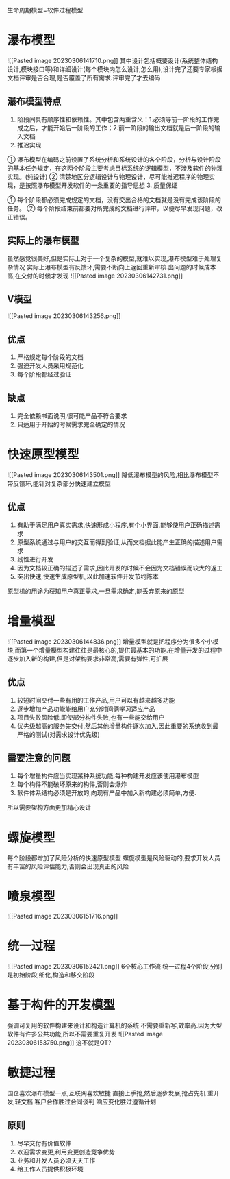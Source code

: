 生命周期模型=软件过程模型
# 瀑布模型
![[Pasted image 20230306141710.png]]
其中设计包括概要设计(系统整体结构设计,模块接口等)和详细设计(每个模块内怎么设计,怎么用),设计完了还要专家根据文档评审是否合理,是否覆盖了所有需求.评审完了才去编码
## 瀑布模型特点
1. 阶段间具有顺序性和依赖性。其中包含两重含义：1.必须等前一阶段的工作完成之后，才能开始后一阶段的工作；2.前一阶段的输出文档就是后一阶段的输入文档
2.  推迟实现

① 瀑布模型在编码之前设置了系统分析和系统设计的各个阶段，分析与设计阶段的基本任务规定，在这两个阶段主要考虑目标系统的逻辑模型，不涉及软件的物理实现。(纯设计)
② 清楚地区分逻辑设计与物理设计，尽可能推迟程序的物理实现，是按照瀑布模型开发软件的一条重要的指导思想
3. 质量保证

① 每个阶段都必须完成规定的文档，没有交出合格的文档就是没有完成该阶段的任务。
② 每个阶段结束前都要对所完成的文档进行评审，以便尽早发现问题，改正错误。
## 实际上的瀑布模型
虽然感觉很美好,但是实际上对于一个复杂的模型,就难以实现,瀑布模型难于处理复杂情况
实际上瀑布模型有反馈环,需要不断向上返回重新审核.出问题的时候成本高,在交付的时候才发现
![[Pasted image 20230306142731.png]]
## V模型
![[Pasted image 20230306143256.png]]
## 优点
1. 严格规定每个阶段的文档
2. 强迫开发人员采用规范化
3. 每个阶段都经过验证

## 缺点
1. 完全依赖书面说明,很可能产品不符合要求
2. 只适用于开始的时候需求完全确定的情况
# 快速原型模型
![[Pasted image 20230306143501.png]]
降低瀑布模型的风险,相比瀑布模型不带反馈环,能针对复杂部分快速建立模型
## 优点
1. 有助于满足用户真实需求,快速形成小程序,有个小界面,能够使用户正确描述需求
2. 原型系统通过与用户的交互而得到验证,从而文档据此能产生正确的描述用户需求
3. 线性进行开发
4. 因为文档较正确的描述了需求,因此开发的时候不会因为文档错误而较大的返工
5. 突出快速,快速生成原型机,以此加速软件开发节约陈本

原型机的用途为获知用户真正需求,一旦需求确定,能丢弃原来的原型
# 增量模型
![[Pasted image 20230306144836.png]]
增量模型就是把程序分为很多个小模块,而第一个增量模型构建往往是最核心的,提供最基本的功能.在增量开发的过程中逐步加入新的构建,但是对架构要求非常高,需要有弹性,可扩展
## 优点
1. 较短时间交付一些有用的工作产品,用户可以有越来越多功能
2. 逐步增加产品功能能给用户充分时间俩学习适应产品
3. 项目失败风险低,即使部分构件失败,也有一些能交给用户
4. 优先级越高的服务先交付,然后其他增量构件逐次加入,因此重要的系统收到最严格的测试(对需求设计优先级)

## 需要注意的问题
1. 每个增量构件应当实现某种系统功能,每种构建开发应该使用瀑布模型
2. 每个构件不能破坏原来的构件,否则会爆炸
3. 软件体系结构必须是开放的,向现有产品中加入新构建必须简单,方便.

所以需要架构方面更加精心设计

# 螺旋模型
每个阶段都增加了风险分析的快速原型模型
螺旋模型是风险驱动的,要求开发人员有丰富的风险评估能力,否则会出现真正的风险
# 喷泉模型
![[Pasted image 20230306151716.png]]

# 统一过程
![[Pasted image 20230306152421.png]]
6个核心工作流
统一过程4个阶段,分别是初始阶段,细化,构造和移交阶段
# 基于构件的开发模型
强调可复用的软件构建来设计和构造计算机的系统
不需要重新写,效率高.因为大型软件有许多公共功能,所以不需要重复开发
![[Pasted image 20230306153750.png]]
这不就是QT?
# 敏捷过程
国企喜欢瀑布模型一点,互联网喜欢敏捷
直接上手抢,然后逐步发展,抢占先机
重开发,轻文档
客户合作胜过合同谈判
响应变化胜过遵循计划
## 原则
1. 尽早交付有价值软件
2. 欢迎需求变更,利用变更创造竞争优势
3. 业务和开发人员必须天天工作
4. 给工作人员提供积极环境